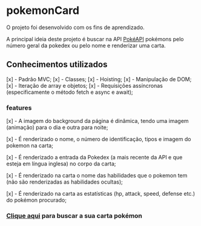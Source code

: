 # pokemonCard

O projeto foi desenvolvido com os fins de aprendizado.

A principal ideia deste projeto é buscar na API [PokéAPI](https://pokeapi.co/) pokémons pelo número geral da pokedex ou pelo nome e renderizar uma carta.

## Conhecimentos utilizados

[x] - Padrão MVC;
[x] - Classes;
[x] - Hoisting;
[x] - Manipulação de DOM;
[x] - Iteração de array e objetos;
[x] - Requisições assíncronas (especificamente o método fetch e async e await);

### features

[x] - A imagem do background da página é dinâmica, tendo uma imagem (animação) para o dia e outra para noite;

[x] - É renderizado o nome, o número de identificação, tipos e imagem do pokemon na carta;

[x] - É renderizado a entrada da Pokedex (a mais recente da API e que esteja em língua inglesa) no corpo da carta;

[x] - É renderizado na carta o nome das habilidades que o pokemon tem (não são renderizadas as habilidades ocultas);

[x] - É renderizado na carta as estatísticas (hp, attack, speed, defense etc.) do pokémon procurado;

### [Clique aqui](https://emvalencaf.github.io/pokemonCard/) para buscar a sua carta pokémon

